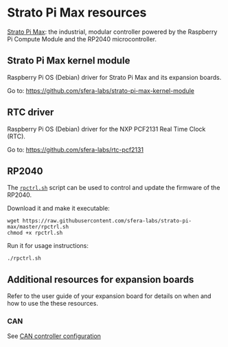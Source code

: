 # Strato Pi Max resources
 
[Strato Pi Max](https://www.sferalabs.cc/strato-pi-max/): the industrial, modular controller powered by the Raspberry Pi Compute Module and the RP2040 microcontroller.

## Strato Pi Max kernel module

Raspberry Pi OS (Debian) driver for Strato Pi Max and its expansion boards.

Go to: https://github.com/sfera-labs/strato-pi-max-kernel-module

## RTC driver

Raspberry Pi OS (Debian) driver for the NXP PCF2131 Real Time Clock (RTC).

Go to: https://github.com/sfera-labs/rtc-pcf2131

## RP2040

The [`rpctrl.sh`](./rpctrl.sh) script can be used to control and update the firmware of the RP2040.

Download it and make it executable:

```
wget https://raw.githubusercontent.com/sfera-labs/strato-pi-max/master/rpctrl.sh
chmod +x rpctrl.sh
```

Run it for usage instructions:

```
./rpctrl.sh
```

## Additional resources for expansion boards

Refer to the user guide of your expansion board for details on when and how to use the these resources.

### CAN

See [CAN controller configuration](./can)
